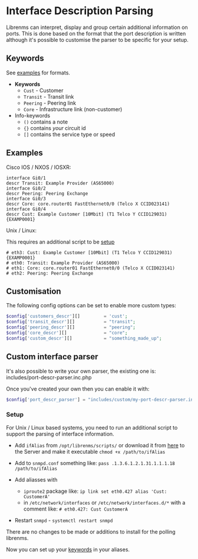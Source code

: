 # Interface Description Parsing

Librenms can interpret, display and group certain additional information on ports.
This is done based on the format that the port description is written
although it's possible  to customise the parser to be specific for your setup.

## Keywords

See [examples](#examples) for formats.

- **Keywords**
  - `Cust`    - Customer
  - `Transit` - Transit link
  - `Peering` - Peering link
  - `Core`    - Infrastructure link (non-customer)
- Info-keywords
  - `()` contains a note
  - `{}` contains *your* circuit id
  - `[]` contains the service type or speed

## Examples

Cisco IOS / NXOS / IOSXR:

```text
interface Gi0/1
descr Transit: Example Provider (AS65000)
interface Gi0/2
descr Peering: Peering Exchange
interface Gi0/3
descr Core: core.router01 FastEthernet0/0 (Telco X CCID023141)
interface Gi0/4
descr Cust: Example Customer [10Mbit] (T1 Telco Y CCID129031) {EXAMP0001}
```

Unix / Linux:

This requires an additional script to be [setup](#setup)

```text
# eth3: Cust: Example Customer [10Mbit] (T1 Telco Y CCID129031) {EXAMP0001}
# eth0: Transit: Example Provider (AS65000)
# eth1: Core: core.router01 FastEthernet0/0 (Telco X CCID023141)
# eth2: Peering: Peering Exchange
```

## Customisation

The following config options can be set to enable more custom types:

```php
$config['customers_descr'][]         = 'cust';
$config['transit_descr'][]           = "transit";
$config['peering_descr'][]           = "peering";
$config['core_descr'][]              = "core";
$config['custom_descr'][]            = "something_made_up";
```

## Custom interface parser

It's also possible to write your own parser, the existing one is: includes/port-descr-parser.inc.php

Once you've created your own then you can enable it with:

```php
$config['port_descr_parser'] = "includes/custom/my-port-descr-parser.inc.php";
```

### Setup

For Unix / Linux based systems, you need to run an additional script
to support the parsing of interface information.

- Add `ifAlias` from `/opt/librenms/scripts/` or download it from
  [here](https://github.com/librenms/librenms/blob/master/scripts/ifAlias)
  to the Server and make it executable `chmod +x /path/to/ifAlias`
- Add to `snmpd.conf` something like:
    ``pass .1.3.6.1.2.1.31.1.1.1.18 /path/to/ifAlias``
- Add aliasses with
  - `iproute2` package like:
    ``ip link set eth0.427 alias 'Cust: CustomerA'``
  - in `/etc/network/interfaces` or `/etc/network/interfaces.d/*` with a comment like:
    ``# eth0.427: Cust CustomerA``

- Restart `snmpd` - `systemctl restart snmpd`

There are no changes to be made or additions to install for the polling librenms.

Now you can set up your [keywords](#keywords) in your aliases.
